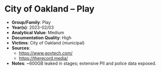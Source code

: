 # City of Oakland – Play
- **Group/Family**: Play
- **Year(s)**: 2023-02/03
- **Analytical Value**: Medium
- **Documentation Quality**: High
- **Victims**: City of Oakland (municipal)
- **Sources**:
  - https://www.govtech.com/
  - https://therecord.media/
- **Notes**: ~600GB leaked in stages; extensive PII and police data exposed.
